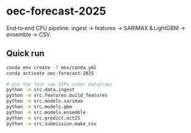 # oec-forecast-2025
End‑to‑end CPU pipeline: ingest → features → SARIMAX & LightGBM → ensemble → CSV.

## Quick run

```bash
conda env create -f env/conda.yml
conda activate oec-forecast-2025

# put the four raw ZIPs under data/raw/
python -m src.data.ingest
python -m src.features.build_features
python -m src.models.sarimax
python -m src.models.gbm
python -m src.models.ensemble
python -m src.predict.oct25
python -m src.submission.make_csv
